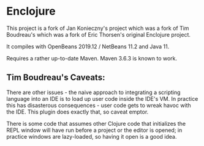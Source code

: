 Enclojure
=========

This project is a fork of Jan Konieczny's project which was a fork of Tim Boudreau's which
was a fork of Eric Thorsen's original Enclojure project. 

It compiles with OpenBeans 2019.12 / NetBeans 11.2 and Java 11.

Requires a rather up-to-date Maven. Maven 3.6.3 is known to work.

Tim Boudreau's Caveats:
-------------------

There are other issues - the naive approach to integrating a scripting
language into an IDE is to load up user code inside the IDE's VM.  In practice
this has disasterous consequences - user code gets to wreak havoc with the IDE.
This plugin does exactly that, so caveat emptor.

There is some code that assumes other Clojure code that initializes the REPL window will have run before a project or the editor is opened;  in practice windows are
lazy-loaded, so having it open is a good idea.


